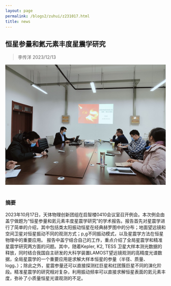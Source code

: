 ```yaml
---
layout: page
permalink: /blogs2/zuhui/z231017.html
title: news
---
```


## 恒星参量和氦元素丰度星震学研究

> 李传洋 2023/12/13
<center>
<img src = "/blogs2/photo/20231213.jpg">
</center>
<br>

### 摘要

2023年10月17日，天体物理创新团组在启智楼0410会议室召开例会。本次例会由盖宁做题为“恒星参量和氦元素丰度星震学研究”的学术报告。报告首先对星震学进行了简单的介绍，其中包括类太阳振动恒星在经典赫罗图中的分布；地面望远镜和空间卫星对恒星振动不同的观测方式；p,g不同振动模式，以及星震学方法在恒星物理中的重要应用。
报告中盖宁结合自己的工作，重点介绍了全局星震学和精准星震学研究两方面的问题。其中，随着Kepler, K2, TESS 卫星大样本测光数据的释放，同时结合我国自主研发的大科学装置LAMOST望远镜观测的高精度光谱数据，全局星震学的一个重要应用是求解大样本恒星的参量（半径、质量、logg、）；除此之外，星震参量还可以直接探测红巨星和红团簇巨星不同的演化阶段。精准星震学的研究相对复杂，利用振动频率可以直接求解恒星表面的氦元素丰度，弥补了小质量恒星光谱观测的不足。